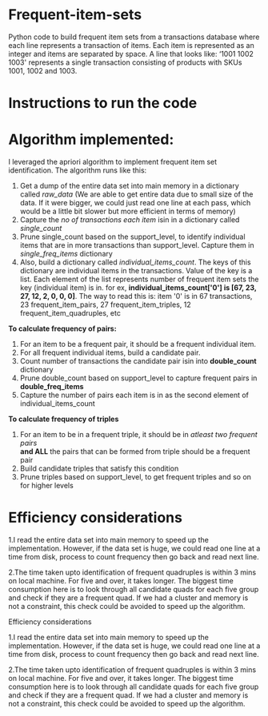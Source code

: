 # Frequent-item-sets
Python code to build frequent item sets from a transactions database where each line represents a transaction of items. Each item is represented as an integer and items are separated by space. A line that looks like: ‘1001 1002 1003' represents a single transaction consisting of products with SKUs 1001, 1002 and 1003.

# Instructions to run the code






# Algorithm implemented:

I leveraged the apriori algorithm to implement frequent item set identification. The algorithm runs like this:
1. Get a dump of the entire data set into main memory in a dictionary called *raw_data*
(We are able to get entire data due to small size of the data. If it were bigger, 
 we could just read one line at each pass, which would be a little bit slower 
 but more efficient in terms of memory)
 2. Capture the *no of transactions each item* isin  in a dictionary called  *single_count*
 3. Prune single_count based on the support_level, to identify individual items that are in
 more transactions than support_level. Capture them in *single_freq_items* dictionary
 4. Also, build a dictionary called *individual_items_count*. The keys of this dictionary are individual items in the transactions. Value of the key is a list. Each element of the list represents number of frequent item sets the key (individual item) is in.
 for ex, **individual_items_count['0'] is [67, 23, 27, 12, 2, 0, 0, 0]**. The way to read this is: item '0' is in 67 transactions, 23 frequent_item_pairs, 27 frequent_item_triples, 12 frequent_item_quadruples, etc
 
 **To calculate frequency of pairs:**
 1. For an item to be a frequent pair, it should be a frequent individual item.
 2. For all frequent individual items, build a candidate pair.
 3. Count number of transactions the candidate pair isin into **double_count** dictionary
 4. Prune double_count based on support_level to capture frequent pairs in **double_freq_items**
 5. Capture the number of pairs each item is in as the second element of individual_items_count
 
 **To calculate frequency of triples**
 1. For an item to be in a frequent triple, it should be in *atleast two frequent pairs*   
 **and ALL** the pairs that can be formed from triple should be a frequent pair
 2. Build candidate triples that satisfy this condition
 3. Prune triples based on support_level, to get frequent triples
 and so on for higher levels


# Efficiency considerations

1.I read the entire data set into main memory to speed up the implementation. However, if the data set is huge, we could read one line at a time from disk, process to count frequency then go back and read next line.

2.The time taken upto identification of frequent quadruples is within 3 mins on local machine. For five and over, it takes longer. The biggest time consumption here is to look through all candidate quads for each five group and check if they are a frequent quad. If we had a cluster and memory is not a constraint, this check could be avoided to speed up the algorithm.





































Efficiency considerations

1.I read the entire data set into main memory to speed up the implementation. However, if the data set is huge, we could read one line at a time from disk, process to count frequency then go back and read next line.


2.The time taken upto identification of frequent quadruples is within 3 mins on local machine. For five and over, it takes longer. The biggest time consumption here is to look through all candidate quads for each five group and check if they are a frequent quad. If we had a cluster and memory is not a constraint, this check could be avoided to speed up the algorithm.

